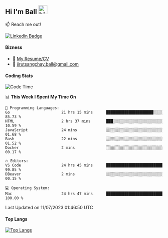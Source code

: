 ## Hi I'm Ball <img src="https://user-images.githubusercontent.com/1303154/88677602-1635ba80-d120-11ea-84d8-d263ba5fc3c0.gif" width="28px" height="28px" alt="hi">
 
:mailbox: Reach me out!

[![Linkedin Badge](https://img.shields.io/badge/-Jirut-0e76a8?style=flat&labelColor=0e76a8&logo=linkedin&logoColor=white)](https://www.linkedin.com/in/jirut-sangchay-338370251/)

<!-- TODO: Add last video link -->
#### Bizness
- :paperclip: [My Resume/CV](https://github.com/Jirut01/Jirut01/blob/main/resume_jirut.pdf)
- :email: jirutsangchay.ball@gmail.com

#### Coding Stats

<!--START_SECTION:waka-->
![Code Time](http://img.shields.io/badge/Code%20Time-29%20hrs%206%20mins-blue)

📊 **This Week I Spent My Time On** 

```text
💬 Programming Languages: 
Go                       21 hrs 15 mins      █████████████████████░░░░   85.73 % 
HTML                     2 hrs 37 mins       ███░░░░░░░░░░░░░░░░░░░░░░   10.59 % 
JavaScript               24 mins             ░░░░░░░░░░░░░░░░░░░░░░░░░   01.68 % 
Bash                     22 mins             ░░░░░░░░░░░░░░░░░░░░░░░░░   01.52 % 
Docker                   2 mins              ░░░░░░░░░░░░░░░░░░░░░░░░░   00.17 % 

🔥 Editors: 
VS Code                  24 hrs 45 mins      █████████████████████████   99.85 % 
DBeaver                  2 mins              ░░░░░░░░░░░░░░░░░░░░░░░░░   00.15 % 

💻 Operating System: 
Mac                      24 hrs 47 mins      █████████████████████████   100.00 % 
```


 Last Updated on 11/07/2023 01:46:50 UTC
<!--END_SECTION:waka-->

#### Top Langs
[![Top Langs](https://github-readme-stats.vercel.app/api/top-langs/?username=Jirut01&layout=pie)](https://github.com/Jirut01/github-readme-stats)
